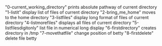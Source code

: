 "0-current_working_directory" prints absolute pathway of current directory
"1-listit" display list of files of current directory
"2-bring_me_home" moves to the home directory
"3-listfiles" display long format of files of current directory
"4-listmorefiles" displays all files of current directory
"5-listfilesdigitonly" list file in numerical long display
"6-firstdirectory" creates directory in /tmp
"7-movethatfile" change position of betty
"8-firstdelete" delete file betty
